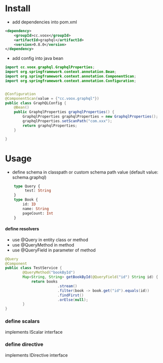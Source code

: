 # Install
- add dependencies into pom.xml
``` xml
<dependency>
    <groupId>cc.voox</groupId>
    <artifactId>graphql</artifactId>
    <version>0.8.0</version>
</dependency>
```


-  add config into java bean
```java
import cc.voox.graphql.GraphqlProperties;
import org.springframework.context.annotation.Bean;
import org.springframework.context.annotation.ComponentScan;
import org.springframework.context.annotation.Configuration;


@Configuration
@ComponentScan(value = {"cc.voox.graphql"})
public class GraphQLConfig {
    @Bean()
    public GraphqlProperties graphqlProperties() {
        GraphqlProperties graphqlProperties = new GraphqlProperties();
        graphqlProperties.setScanPath("com.xxx");
        return graphqlProperties;
    }

}

```

# Usage
 - define schema in classpath  or custom schema path value (default value: schema.graphql)   
```graphql
    type Query {
         test: String
    }
    type Book {
        id: ID
        name: String
        pageCount: Int
    }
```
####  define resolvers
 - use @Query in entity class or method
 - use @QueryMethod in method 
 - use @QueryField in parameter of method
```java
@Query
@Component
public class TestService { 
        @QueryMethod("bookById")
        Map<String, String> getBookById(@QueryField("id") String id) {
            return books
                        .stream()
                        .filter(book -> book.get("id").equals(id))
                        .findFirst()
                        .orElse(null);
        }
}
``` 

### define scalars
implements IScalar interface
### define directive
implements IDirective interface

